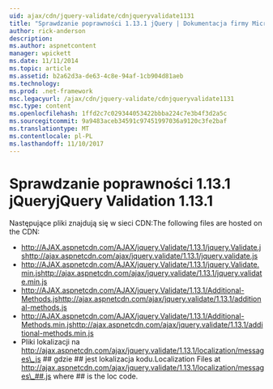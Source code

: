 ```yaml
---
uid: ajax/cdn/jquery-validate/cdnjqueryvalidate1131
title: "Sprawdzanie poprawności 1.13.1 jQuery | Dokumentacja firmy Microsoft"
author: rick-anderson
description: 
ms.author: aspnetcontent
manager: wpickett
ms.date: 11/11/2014
ms.topic: article
ms.assetid: b2a62d3a-de63-4c8e-94af-1cb904d81aeb
ms.technology: 
ms.prod: .net-framework
msc.legacyurl: /ajax/cdn/jquery-validate/cdnjqueryvalidate1131
msc.type: content
ms.openlocfilehash: 1ffd2c7c029344053422bbba224c7e3b4f3d2a5c
ms.sourcegitcommit: 9a9483aceb34591c97451997036a9120c3fe2baf
ms.translationtype: MT
ms.contentlocale: pl-PL
ms.lasthandoff: 11/10/2017
---
```

<a name="jquery-validation-1131"></a><span data-ttu-id="946f6-102">Sprawdzanie poprawności 1.13.1 jQuery</span><span class="sxs-lookup"><span data-stu-id="946f6-102">jQuery Validation 1.13.1</span></span>
====================
<span data-ttu-id="946f6-103">Następujące pliki znajdują się w sieci CDN:</span><span class="sxs-lookup"><span data-stu-id="946f6-103">The following files are hosted on the CDN:</span></span>

- <span data-ttu-id="946f6-104">http://AJAX.aspnetcdn.com/AJAX/jquery.Validate/1.13.1/jquery.Validate.js</span><span class="sxs-lookup"><span data-stu-id="946f6-104">http://ajax.aspnetcdn.com/ajax/jquery.validate/1.13.1/jquery.validate.js</span></span>
- <span data-ttu-id="946f6-105">http://AJAX.aspnetcdn.com/AJAX/jquery.Validate/1.13.1/jquery.Validate.min.js</span><span class="sxs-lookup"><span data-stu-id="946f6-105">http://ajax.aspnetcdn.com/ajax/jquery.validate/1.13.1/jquery.validate.min.js</span></span>
- <span data-ttu-id="946f6-106">http://AJAX.aspnetcdn.com/AJAX/jquery.Validate/1.13.1/Additional-Methods.js</span><span class="sxs-lookup"><span data-stu-id="946f6-106">http://ajax.aspnetcdn.com/ajax/jquery.validate/1.13.1/additional-methods.js</span></span>
- <span data-ttu-id="946f6-107">http://AJAX.aspnetcdn.com/AJAX/jquery.Validate/1.13.1/Additional-Methods.min.js</span><span class="sxs-lookup"><span data-stu-id="946f6-107">http://ajax.aspnetcdn.com/ajax/jquery.validate/1.13.1/additional-methods.min.js</span></span>
- <span data-ttu-id="946f6-108">Pliki lokalizacji na http://ajax.aspnetcdn.com/ajax/jquery.validate/1.13.1/localization/messages\_js ## gdzie ## jest lokalizacja kodu.</span><span class="sxs-lookup"><span data-stu-id="946f6-108">Localization Files at http://ajax.aspnetcdn.com/ajax/jquery.validate/1.13.1/localization/messages\_##.js where ## is the loc code.</span></span>
